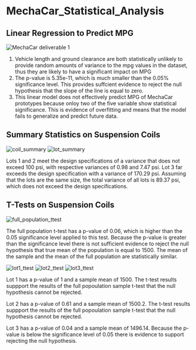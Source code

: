 # MechaCar_Statistical_Analysis

## Linear Regression to Predict MPG
![MechaCar deliverable 1](https://user-images.githubusercontent.com/86164867/135530659-c9246042-72c6-4714-8ad7-a6a5bd89304d.PNG)

1. Vehicle length and ground clearance are both statistically unlikely to provide random amounts of variance to the mpg values in the dataset, thus they are likely to have a significant impact on MPG
2. The p-value is 5.35e-11, which is much smaller than the 0.05% significance level. This provides suffcient evidence to reject the null hypothesis that the slope of the line is equal to zero.
3. This linear model does not effectively predict MPG of MechaCar prototypes because onloy two of the five variable show statistical significance. This is evidence of overfitting and means that the model fails to generalize and predict future data.

## Summary Statistics on Suspension  Coils
![coil_summary](https://user-images.githubusercontent.com/86164867/135538934-46cb5e3b-84df-46db-95af-ec47c05ae21c.PNG)
![lot_summary](https://user-images.githubusercontent.com/86164867/135538946-2b9d1091-82cf-472f-affa-82580397627e.PNG)

Lots 1 and 2 meet the design specifications of a variance that does not exceed 100 psi, with respective variances of 0.98 and 7.47 psi. Lot 3 far exceeds the design specification with a variance of 170.29 psi.  Assuming that the lots are the same size, the total variance of all lots is 89.37 psi, which does not exceed the design specifications.

## T-Tests on Suspension Coils
![full_population_ttest](https://user-images.githubusercontent.com/86164867/135669131-4bd1a9b8-5a77-4519-b94c-dc617accf916.PNG)

The full population t-test has a p-value of 0.06, which is higher than the 0.05 significance level applied to this test. Because the p-value is greater than the significance level there is not sufficient evidence to reject the null hypothesis that true mean of the population is equal to 1500.  The mean of the sample and the mean of the full population are statistically similar.

![lot1_ttest](https://user-images.githubusercontent.com/86164867/135674645-1ee3cb9d-e732-4474-9b74-429e35bc2d55.PNG)
![lot2_ttest](https://user-images.githubusercontent.com/86164867/135674649-a2b66029-a0a0-4a10-b6ed-6fd383bddc80.PNG)
![lot3_ttest](https://user-images.githubusercontent.com/86164867/135674651-304d5b99-5e94-423f-8725-fc4bf6aab95b.PNG)

Lot 1 has a p-value of 1 and a sample mean of 1500.  The t-test results suppport the results of the full popoulation sample t-test that the null hypothesis cannot be rejected.

Lot 2 has a p-value of 0.61 and a sample mean of 1500.2. The t-test results suppport the results of the full popoulation sample t-test that the null hypothesis cannot be rejected.

Lot 3 has a p-value of 0.04 and a sample mean of 1496.14. Because the p-value is below the significance level of 0.05 there is evidence to support rejecting the null hypothesis.


